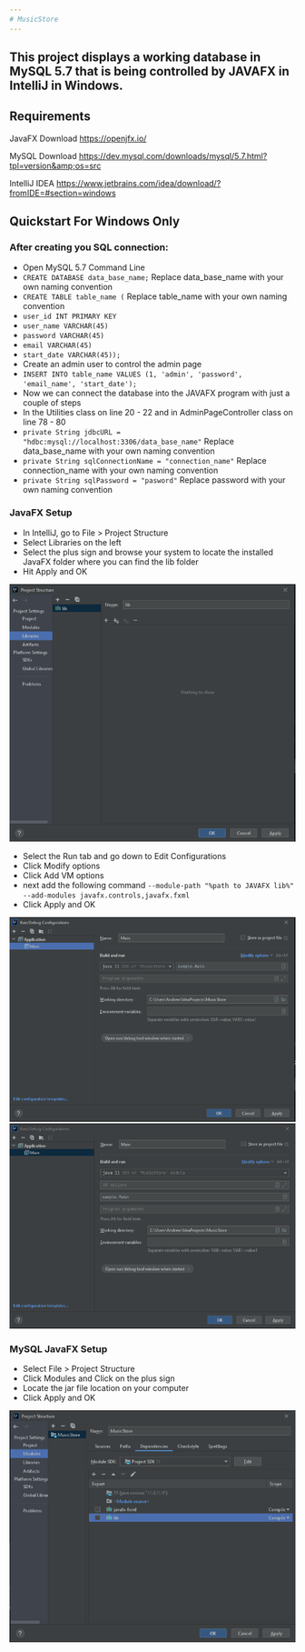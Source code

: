 ```yaml
---
# MusicStore
---
```

This project displays a working database in MySQL 5.7 that is being controlled by JAVAFX in IntelliJ in Windows.
---
## Requirements
JavaFX Download
https://openjfx.io/

MySQL Download
https://dev.mysql.com/downloads/mysql/5.7.html?tpl=version&amp;os=src

IntelliJ IDEA
https://www.jetbrains.com/idea/download/?fromIDE=#section=windows

## Quickstart For Windows Only
### After creating you SQL connection:
+ Open MySQL 5.7 Command Line
+ `CREATE DATABASE data_base_name;` Replace data_base_name with your own naming convention
+ `CREATE TABLE table_name (` Replace table_name with your own naming convention
+ `user_id INT PRIMARY KEY`
+ `user_name VARCHAR(45)`
+ `password VARCHAR(45)`
+ `email VARCHAR(45)`
+ `start_date VARCHAR(45));`
+ Create an admin user to control the admin page
+ `INSERT INTO table_name VALUES (1, 'admin', 'password', 'email_name', 'start_date');`
+ Now we can connect the database into the JAVAFX program with just a couple of steps
+ In the Utilities class on line 20 - 22 and in AdminPageController class on line 78 - 80
+ `private String jdbcURL = "hdbc:mysql://localhost:3306/data_base_name"` Replace data_base_name with your own naming convention
+ `private String sqlConnectionName = "connection_name"` Replace connection_name with your own naming convention
+ `private String sqlPassword = "pasword"` Replace password with your own naming convention
### JavaFX Setup
+ In IntelliJ, go to File > Project Structure
+ Select Libraries on the left
+ Select the plus sign and browse your system to locate the installed JavaFX folder where you can find the lib folder
+ Hit Apply and OK

![Alt text](/src/images/tutorial_img1.PNG)

+ Select the Run tab and go down to Edit Configurations
+ Click Modify options
+ Click Add VM options
+ next add the following command `--module-path "%path to JAVAFX lib%" --add-modules javafx.controls,javafx.fxml`
+ Click Apply and OK

![Alt text](/src/images/tutorial_img2.PNG)
![Alt text](/src/images/tutorial_img3.PNG)

### MySQL JavaFX Setup
+ Select File > Project Structure
+ Click Modules and Click on the plus sign
+ Locate the jar file location on your computer
+ Click Apply and OK

![Alt text](/src/images/tutorial_img4.PNG)
